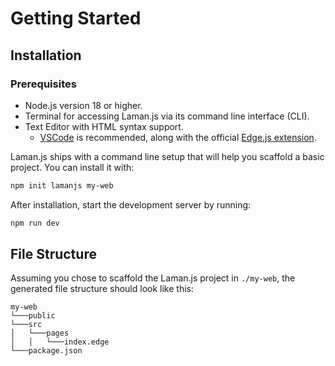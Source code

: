 # Getting Started

## Installation

### Prerequisites

- Node.js version 18 or higher.
- Terminal for accessing Laman.js via its command line interface (CLI).
- Text Editor with HTML syntax support.
  - [VSCode](https://code.visualstudio.com/) is recommended, along with the official [Edge.js extension](https://marketplace.visualstudio.com/items?itemName=AdonisJS.vscode-edge).

Laman.js ships with a command line setup that will help you scaffold a basic project. You can install it with:

```bash
npm init lamanjs my-web
```

After installation, start the development server by running:

```bash
npm run dev
```

## File Structure

Assuming you chose to scaffold the Laman.js project in `./my-web`, the generated file structure should look like this:

```
my-web
└───public
└───src
│   └───pages
│   │   └───index.edge
└───package.json
```
